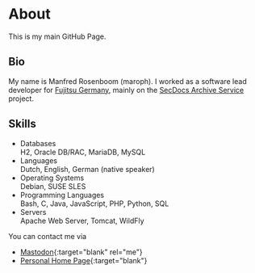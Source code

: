 # About
This is my main GitHub Page.

## Bio
My name is Manfred Rosenboom (maroph). I worked as a
software lead developer for 
[Fujitsu Germany](https://global.fujitsu/de-de), mainly on the
[SecDocs Archive Service](https://www.fujitsu.com/de/products/computing/servers/mainframe/bs2000/ccp/) 
project.

## Skills

* Databases  
  H2, Oracle DB/RAC, MariaDB, MySQL
* Languages  
  Dutch, English, German (native speaker)
* Operating Systems  
  Debian, SUSE SLES
* Programming Languages  
  Bash, C, Java, JavaScript, PHP, Python, SQL
* Servers  
  Apache Web Server, Tomcat, WildFly

You can contact me via 

* [Mastodon]{:target="blank" rel="me"}
* [Personal Home Page]{:target="blank"}

[Mastodon]: https://mastodon.social/@maroph
[Personal Home Page]: https://manfred.rosenboom.name/
